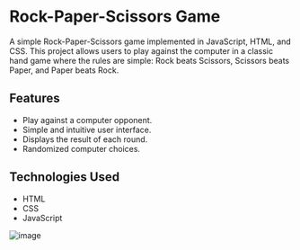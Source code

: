 # Rock-Paper-Scissors Game

A simple Rock-Paper-Scissors game implemented in JavaScript, HTML, and CSS. This project allows users to play against the computer in a classic hand game where the rules are simple: Rock beats Scissors, Scissors beats Paper, and Paper beats Rock.

## Features

- Play against a computer opponent.
- Simple and intuitive user interface.
- Displays the result of each round.
- Randomized computer choices.

## Technologies Used

- HTML
- CSS
- JavaScript

![image](https://github.com/user-attachments/assets/9e27397d-5d3d-4310-8e2e-57d4699de96b)
